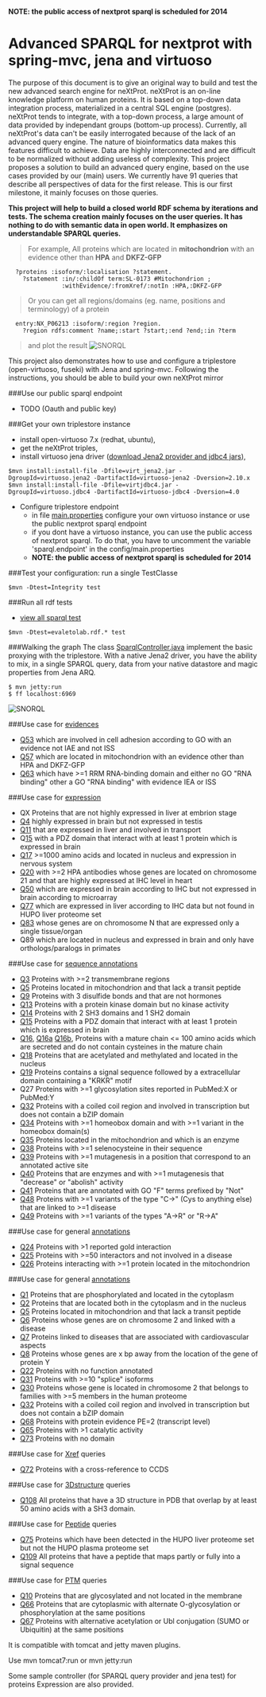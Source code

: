  __NOTE: the public access of nextprot sparql is scheduled for 2014__

Advanced SPARQL for nextprot with spring-mvc, jena and virtuoso 
===============================================================
The purpose of this document is to give an original way to build and test the new advanced search engine for neXtProt. neXtProt is an on-line knowledge platform on human proteins. It is based on a top-down data integration process, materialized in a central SQL engine (postgres). neXtProt tends to integrate, with a top-down process, a large amount of data provided by independant groups (bottom-up process). Currently, all neXtProt's data can't be easily interrogated because of the lack of an advanced query engine. The nature of bioinformatics data makes this features difficult to achieve. Data are highly interconnected and are difficult to be normalized without adding useless of complexity.
This project proposes a solution to build an advanced query engine, based on the use cases provided by our (main) users. We currently have 91 queries that describe all perspectives of data for the first release. This is our first milestone, it mainly focuses on those queries. 

**This project will help to build a closed world RDF schema by iterations and tests. The schema creation mainly focuses on the user queries. It has nothing to do with semantic data in open world. It emphasizes on understandable SPARQL queries.**
> For example, All proteins which are located in **mitochondrion** with an evidence other than **HPA** and **DKFZ-GFP**

```SPARQL
  ?proteins :isoform/:localisation ?statement.
    ?statement :in/:childOf term:SL-0173 #Mitochondrion ; 
               :withEvidence/:fromXref/:notIn :HPA,:DKFZ-GFP
```
> Or you can get all regions/domains (eg. name, positions and terminology) of a protein 

```SPARQL
  entry:NX_P06213 :isoform/:region ?region.
    ?region rdfs:comment ?name;:start ?start;:end ?end;:in ?term
```
> and plot the result
![SNORQL](src/main/webapp/resources/img/regions.png)

This project also demonstrates how to use and configure a triplestore (open-virtuoso, fuseki) with Jena and spring-mvc. Following the instructions, you should be able to build your own neXtProt mirror

###Use our public sparql endpoint
* TODO (Oauth and public key) 

###Get your own triplestore instance 
* install open-virtuoso 7.x (redhat, ubuntu),
* get the neXtProt triples, 
* install virtuoso jena driver ([download Jena2 provider and jdbc4  jars](http://virtuoso.openlinksw.com/dataspace/doc/dav/wiki/Main/VOSDownload#Jena%20Provider)),
```shell
$mvn install:install-file -Dfile=virt_jena2.jar -DgroupId=virtuoso.jena2 -DartifactId=virtuoso-jena2 -Dversion=2.10.x
$mvn install:install-file -Dfile=virtjdbc4.jar -DgroupId=virtuoso.jdbc4 -DartifactId=virtuoso-jdbc4 -Dversion=4.0
```
* Configure triplestore endpoint
  * in file [main.properties](src/main/resources/config/main.properties) configure your own virtuoso instance or use the public nextprot sparql endpoint
  * if you dont have a virtuoso instance, you can use the public access of nextprot sparql. To do that, you have to uncomment the variable 'sparql.endpoint' in the config/main.properties
  * __NOTE: the public access of nextprot sparql is scheduled for 2014__

###Test  your configuration: run a single TestClasse
```shell
$mvn -Dtest=Integrity test
```
###Run all rdf tests
* [view all sparql test](src/main/java/evaletolab/rdf)
```shell
$mvn -Dtest=evaletolab.rdf.* test
```

###Walking the graph
The class [SparqlController.java](src/main/java/evaletolab/controller/SparqlController.java) implement the basic proxying with the triplestore. With a native Jena2 driver, you have the ability to mix, in a single SPARQL query, data from your native datastore and magic properties from Jena ARQ.
```shell
$ mvn jetty:run
$ ff localhost:6969
```

![SNORQL](src/main/webapp/resources/img/snorql.png "snorql frontend")

###Use case for [evidences](src/main/java/evaletolab/rdf/Evidences.java)
* [Q53](src/main/resources/sparql/Q53-1.sparql)	which are involved in cell adhesion according to GO with an evidence not IAE and not ISS
* [Q57](src/main/resources/sparql/Q57-locatedInMitochondrionWithEvidenceOtherThan_HPA_And_DKFZ_GFP.sparql)	which are located in mitochondrion with an evidence other than HPA and DKFZ-GFP
* [Q63](src/main/resources/sparql/Q63-with1RRM_RNAbindingDomainWithEvidenceIEAorISS.sparql)	which have >=1 RRM RNA-binding domain and either no GO "RNA binding" other a GO "RNA binding" with evidence IEA or ISS

###Use case for [expression](src/main/java/evaletolab/rdf/Expression.java)
* QX  Proteins that are not highly expressed in liver at embrion stage
* [Q4](src/main/resources/sparql/Q4.sparql)  highly expressed in brain but not expressed in testis
* [Q11](src/main/resources/sparql/Q11.sparql) that are expressed in liver and involved in transport 
* Q[15](src/main/resources/sparql/Q15.sparql) with a PDZ domain that interact with at least 1 protein which is expressed in brain 
* [Q17](src/main/resources/sparql/Q17.sparql) >=1000 amino acids and located in nucleus and expression in nervous system 
* [Q20](src/main/resources/sparql/Q20.sparql) with >=2 HPA antibodies whose genes are located on chromosome 21 and that are highly expressed at IHC level in heart
* [Q50](src/main/resources/sparql/Q50.sparql) which are expressed in brain according to IHC but not expressed in brain according to microarray
* [Q77](src/main/resources/sparql/Q77.sparql) which are expressed in liver according to IHC data but not found in HUPO liver proteome set
* [Q83](./src/main/resources/sparql/Q83.sparql) whose genes are on chromosome N that are expressed only a single tissue/organ
* Q89 which are located in nucleus and expressed in brain and only have orthologs/paralogs in primates

###Use case for [sequence annotations](src/main/java/evaletolab/rdf/Features.java)
* [Q3](src/main/resources/sparql/Q3.sparql)	Proteins with >=2 transmembrane regions 
* [Q5](src/main/resources/sparql/Q5.sparql)	Proteins located in mitochondrion and that lack a transit peptide
* [Q9](src/main/resources/sparql/Q9.sparql)	Proteins with 3 disulfide bonds and that are not hormones 
* [Q13](src/main/resources/sparql/Q13.sparql) Proteins with a protein kinase domain but no kinase activity 
* [Q14](src/main/resources/sparql/Q14.sparql) Proteins with 2 SH3 domains and 1 SH2 domain 
* [Q15](src/main/resources/sparql/Q15.sparql) Proteins with a PDZ domain that interact with at least 1 protein which is expressed in brain 
* [Q16](src/main/resources/sparql/Q16-1.sparql), [Q16a](src/main/resources/sparql/Q16-2.sparql) [Q16b](src/main/resources/sparql/Q16-3.sparql), Proteins with a mature chain <= 100 amino acids which are secreted and do not contain cysteines in the mature chain 
* [Q18](src/main/resources/sparql/Q18.sparql) Proteins that are acetylated and methylated and located in the nucleus 
* [Q19](src/main/resources/sparql/Q19.sparql) Proteins contains a signal sequence followed by a extracellular domain containing a "KRKR" motif 
* Q27 Proteins with >=1 glycosylation sites reported in PubMed:X or PubMed:Y
* [Q32](src/main/resources/sparql/Q32.sparql) Proteins with a coiled coil region and involved in transcription but does not contain a bZIP domain
* [Q34](src/main/resources/sparql/Q34.sparql) Proteins with >=1 homeobox domain and with >=1 variant in the homeobox domain(s)
* [Q35](src/main/resources/sparql/Q35.sparql) Proteins located in the mitochondrion and which is an enzyme
* [Q38](src/main/resources/sparql/Q38.sparql) Proteins with >=1 selenocysteine in their sequence
* [Q39](src/main/resources/sparql/Q39.sparql) Proteins with >=1 mutagenesis in a position that correspond to an annotated active site
* [Q40](src/main/resources/sparql/Q40.sparql) Proteins that are enzymes and with >=1 mutagenesis that "decrease" or "abolish" activity
* [Q41](src/main/resources/sparql/Q41.sparql) Proteins that are annotated with GO "F" terms prefixed by "Not"
* [Q48](src/main/resources/sparql/Q48.sparql) Proteins with >=1 variants of the type "C->" (Cys to anything else) that are linked to >=1 disease
* [Q49](src/main/resources/sparql/Q49.sparql) Proteins with >=1 variants of the types "A->R" or "R->A"

###Use case for general [annotations](src/main/java/evaletolab/rdf/Interaction.java)
* [Q24](src/main/resources/sparql/Q24.sparql) Proteins with >1 reported gold interaction
* [Q25](src/main/resources/sparql/Q25.sparql) Proteins with >=50 interactors and not involved in a disease
* [Q26](src/main/resources/sparql/Q26.sparql) Proteins interacting with >=1 protein located in the mitochondrion
  
###Use case for general [annotations](src/main/java/evaletolab/rdf/General.java)
* [Q1](src/main/resources/sparql/Q1.sparql) Proteins that are phosphorylated and located in the cytoplasm 
* [Q2](src/main/resources/sparql/Q2.sparql) Proteins that are located both in the cytoplasm and in the nucleus
* [Q5](src/main/resources/sparql/Q5.sparql) Proteins located in mitochondrion and that lack a transit peptide
* [Q6](src/main/resources/sparql/Q6.sparql) Proteins whose genes are on chromosome 2 and linked with a disease
* [Q7](src/main/resources/sparql/Q7.sparql) Proteins linked to diseases that are associated with cardiovascular aspects
* [Q8](src/main/resources/sparql/Q8.sparql) Proteins whose genes are x bp away from the location of the gene of protein Y
* [Q22](src/main/resources/sparql/Q22.sparql) Proteins with no function annotated
* [Q31](src/main/resources/sparql/Q31.sparql) Proteins with >=10 "splice" isoforms
* [Q30](src/main/resources/sparql/Q30.sparql) Proteins whose gene is located in chromosome 2 that belongs to families with >=5 members in the human proteome 
* [Q32](src/main/resources/sparql/Q32.sparql) Proteins with a coiled coil region and involved in transcription but does not contain a bZIP domain
* [Q68](src/main/resources/sparql/Q68.sparql)	Proteins with protein evidence PE=2 (transcript level)
* [Q65](src/main/resources/sparql/Q65.sparql) Proteins with >1 catalytic activity 
* [Q73](src/main/resources/sparql/Q73.sparql) Proteins with no domain 

###Use case for [Xref](src/main/java/evaletolab/rdf/Xref.java) queries  
* [Q72](src/main/resources/sparql/Q72.sparql) Proteins with a cross-reference to CCDS

###Use case for [3Dstructure](src/main/java/evaletolab/rdf/_3Dstructure.java) queries  
* [Q108](src/main/resources/sparql/Q108.sparql)  All proteins that have a 3D structure in PDB that overlap by at least 50 amino acids with a SH3 domain.

###Use case for [Peptide](src/main/java/evaletolab/rdf/Peptide.java) queries  
* [Q75](src/main/resources/sparql/Q75.sparql) Proteins which have been detected in the HUPO liver proteome set but not the HUPO plasma proteome set
* [Q109](src/main/resources/sparql/Q109.sparql) All proteins that have a peptide that maps partly or fully into a signal sequence

###Use case for [PTM](src/main/java/evaletolab/rdf/PTM.java) queries  
* [Q10](src/main/resources/sparql/Q10.sparql) Proteins that are glycosylated and not located in the membrane
* [Q66](src/main/resources/sparql/Q66.sparql) Proteins that are cytoplasmic with alternate O-glycosylation or phosphorylation at the same positions
* [Q67](src/main/resources/sparql/Q67.sparql) Proteins with alternative acetylation or Ubl conjugation (SUMO or Ubiquitin) at the same positions




It is compatible with tomcat and jetty maven plugins.

Use
    mvn tomcat7:run
or
    mvn jetty:run

Some sample controller (for SPARQL query provider and jena test) for proteins Expression are also provided.

